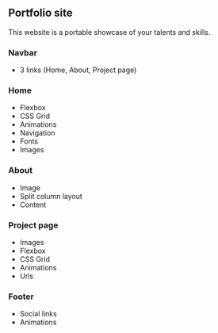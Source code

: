 ## Portfolio site

This website is a portable showcase of your talents and skills. 

### Navbar
- 3 links (Home, About, Project page)

### Home
- Flexbox
- CSS Grid
- Animations
- Navigation
- Fonts
- Images

### About
- Image
- Split column layout
- Content

### Project page
- Images
- Flexbox
- CSS Grid
- Animations
- Urls

### Footer
- Social links
- Animations
